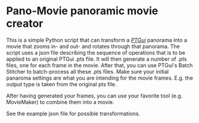 # Pano-Movie panoramic movie creator

This is a simple Python script that can transform a  *[PTGui](https://ptgui.com/)* panorama into a movie that zooms in- and out- and rotates through that panorama.
The script uses a json file describing the sequence of operations that is to be applied to an original PTGui .pts file.
It will then generate a number of .pts files, one for each frame in the movie.
After that, you can use PTGui's Batch Stitcher to batch-process all these .pts files.
Make sure your initial panaroma settings are what you are intending for the movie frames. E.g. the output type is taken from the original pts file.

After having generated your frames, you can use your favorite tool (e.g. MovieMaker) to combine them into a movie.

See the example json file for possible transformations.
